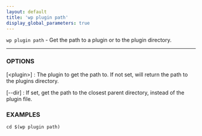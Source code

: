 ```yaml
---
layout: default
title: 'wp plugin path'
display_global_parameters: true
---
```


`wp plugin path` - Get the path to a plugin or to the plugin directory.

<hr />

### OPTIONS

[&lt;plugin&gt;]
: The plugin to get the path to. If not set, will return the path to the
plugins directory.

[\--dir]
: If set, get the path to the closest parent directory, instead of the
plugin file.

### EXAMPLES

    cd $(wp plugin path)



